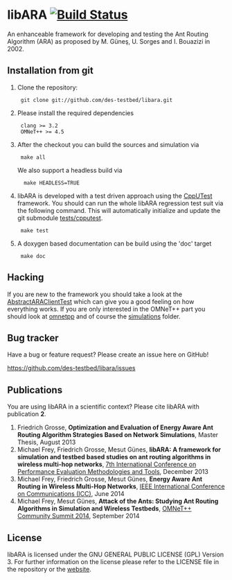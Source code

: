 libARA [![Build Status](https://travis-ci.org/des-testbed/libara.png?branch=develop)](https://travis-ci.org/des-testbed/libara) 
=======
An enhanceable framework for developing and testing the Ant Routing Algorithm (ARA) as proposed by M. Güneş, U. Sorges and I. Bouazizi in 2002.


Installation from git
---------------------
1. Clone the repository:

		git clone git://github.com/des-testbed/libara.git
		
2. Please install the required dependencies

		clang >= 3.2
		OMNeT++ >= 4.5
	
3. After the checkout you can build the sources and simulation via 

		make all
		
   We also support a headless build via

		 make HEADLESS=TRUE

5. libARA is developed with a test driven approach using the [CppUTest][1] framework. 
You should can run the whole libARA regression test suit via the following command.
This will automatically initialize and update the git submodule [tests/cpputest][2].

		make test

6. A doxygen based documentation can be build using the 'doc' target

		make doc


Hacking
-------

If you are new to the framework you should take a look at the [AbstractARAClientTest][3] which can give you a good feeling on how everything works.
If you are only interested in the OMNeT++ part you should look at [omnetpp][4] and of course the [simulations][5] folder.

Bug tracker
-----------
Have a bug or feature request? Please create an issue here on GitHub!

https://github.com/des-testbed/libara/issues



Publications
------------
You are using libARA in a scientific context? Please cite libARA with publication **2**.

1. Friedrich Grosse, **Optimization and Evaluation of Energy Aware Ant Routing Algorithm Strategies Based on Network Simulations**, Master Thesis, August 2013
2. Michael Frey, Friedrich Grosse, Mesut Günes, **libARA: A framework for simulation and testbed based studies on ant routing algorithms in wireless multi-hop networks**, [7th International Conference on Performance Evaluation Methodologies and Tools](http://valuetools.org/2013/show/home), December 2013
3. Michael Frey, Friedrich Grosse, Mesut Günes, **Energy Aware Ant Routing in Wireless Multi-Hop Networks**, [IEEE International Conference on Communications (ICC)](http://www.ieee-icc.org), June 2014
4. Michael Frey, Mesut Günes, **Attack of the Ants: Studying Ant Routing Algorithms in Simulation and Wireless Testbeds**, [OMNeT++ Community Summit 2014](http://summit.omnetpp.org/2014/), September 2014

License
-------
libARA is licensed under the GNU GENERAL PUBLIC LICENSE (GPL) Version 3. For further information on the license please refer to the LICENSE file in the repository or the [website](https://www.gnu.org/licenses/gpl-3.0.txt).

[1]: http://www.cpputest.org/
[2]: https://github.com/FGrosse/cpputest
[3]: https://github.com/des-testbed/Ara-Sim/blob/develop/tests/libara/core/AbstractARAClientTest.cpp
[4]: https://github.com/des-testbed/Ara-Sim/tree/develop/omnetpp
[5]: https://github.com/des-testbed/Ara-Sim/tree/develop/simulations

